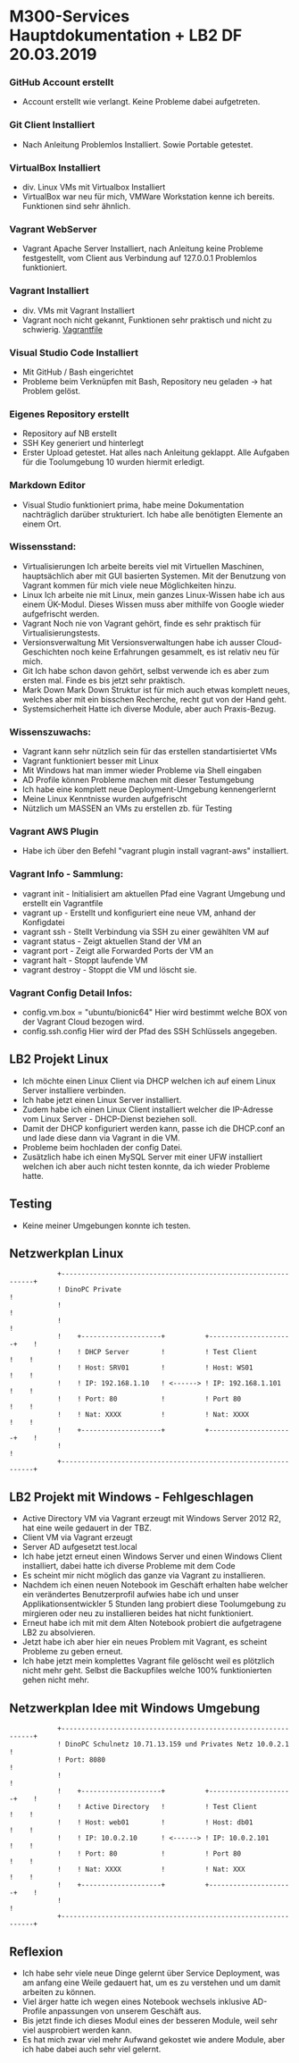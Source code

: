 # M300-Services Hauptdokumentation + LB2 DF 20.03.2019


### GitHub Account erstellt
  - Account erstellt wie verlangt. Keine Probleme dabei aufgetreten.  

### Git Client Installiert
  - Nach Anleitung Problemlos Installiert. Sowie Portable getestet.  

### VirtualBox Installiert
  - div. Linux VMs mit Virtualbox Installiert
  - VirtualBox war neu für mich, VMWare Workstation kenne ich bereits. Funktionen sind sehr ähnlich.

### Vagrant WebServer
  - Vagrant Apache Server Installiert, nach Anleitung keine Probleme festgestellt, vom Client aus Verbindung auf 127.0.0.1 Problemlos funktioniert.

### Vagrant Installiert
  - div. VMs mit Vagrant Installiert
  - Vagrant noch nicht gekannt, Funktionen sehr praktisch und nicht zu schwierig.
[Vagrantfile](https://github.com/Kaniterror/M300-Services/blob/master/Vagrantfile)

### Visual Studio Code Installiert
  - Mit GitHub / Bash eingerichtet
  - Probleme beim Verknüpfen mit Bash, Repository neu geladen -> hat Problem gelöst.

### Eigenes Repository erstellt
   - Repository auf NB erstellt
   - SSH Key generiert und hinterlegt
   - Erster Upload getestet.
Hat alles nach Anleitung geklappt.
Alle Aufgaben für die Toolumgebung 10 wurden hiermit erledigt.

### Markdown Editor
  - Visual Studio funktioniert prima, habe meine Dokumentation nachträglich darüber strukturiert. Ich habe alle benötigten Elemente an einem Ort.

### Wissensstand:
  - Virtualisierungen
Ich arbeite bereits viel mit Virtuellen Maschinen, hauptsächlich aber mit GUI basierten Systemen. Mit der Benutzung von Vagrant kommen für mich viele neue Möglichkeiten hinzu.
  - Linux
Ich arbeite nie mit Linux, mein ganzes Linux-Wissen habe ich aus einem ÜK-Modul. Dieses Wissen muss aber mithilfe von Google wieder aufgefrischt werden.
  - Vagrant
Noch nie von Vagrant gehört, finde es sehr praktisch für Virtualisierungstests.
  - Versionsverwaltung
Mit Versionsverwaltungen habe ich ausser Cloud-Geschichten noch keine Erfahrungen gesammelt, es ist relativ neu für mich.
  - Git
Ich habe schon davon gehört, selbst verwende ich es aber zum ersten mal. Finde es bis jetzt sehr praktisch.
  - Mark Down
Mark Down Struktur ist für mich auch etwas komplett neues, welches aber mit ein bisschen Recherche, recht gut von der Hand geht.
  - Systemsicherheit
Hatte ich diverse Module, aber auch Praxis-Bezug.

### Wissenszuwachs:
- Vagrant kann sehr nützlich sein für das erstellen standartisiertet VMs
- Vagrant funktioniert besser mit Linux
- Mit Windows hat man immer wieder Probleme via Shell eingaben
- AD Profile können Probleme machen mit dieser Testumgebung
- Ich habe eine komplett neue Deployment-Umgebung kennengerlernt
- Meine Linux Kenntnisse wurden aufgefrischt 
- Nützlich um MASSEN an VMs zu erstellen zb. für Testing

### Vagrant AWS Plugin
  - Habe ich über den Befehl "vagrant plugin install vagrant-aws" installiert.

### Vagrant Info - Sammlung: 
  - vagrant init - Initialisiert am aktuellen Pfad eine Vagrant Umgebung und erstellt ein Vagrantfile
  - vagrant up - Erstellt und konfiguriert eine neue VM, anhand der Konfigdatei 
  - vagrant ssh - Stellt Verbindung via SSH zu einer gewählten VM auf
  - vagrant status - Zeigt aktuellen Stand der VM an
  - vagrant port - Zeigt alle Forwarded Ports der VM an
  - vagrant halt - Stoppt laufende VM
  - vagrant destroy - Stoppt die VM und löscht sie.

### Vagrant Config Detail Infos: 
  - config.vm.box = "ubuntu/bionic64" Hier wird bestimmt welche BOX von der Vagrant Cloud bezogen wird.
  - config.ssh.config Hier wird der Pfad des SSH Schlüssels angegeben.

## LB2 Projekt Linux
- Ich möchte einen Linux Client via DHCP welchen ich auf einem Linux Server installiere verbinden.
- Ich habe jetzt einen Linux Server installiert.
- Zudem habe ich einen Linux Client installiert welcher die IP-Adresse vom Linux Server - DHCP-Dienst beziehen soll.
- Damit der DHCP konfiguriert werden kann, passe ich die DHCP.conf an und lade diese dann via Vagrant in die VM.
- Probleme beim hochladen der config Datei.
- Zusätzlich habe ich einen MySQL Server mit einer UFW installiert welchen ich aber auch nicht testen konnte, da ich wieder Probleme hatte.

## Testing
- Keine meiner Umgebungen konnte ich testen.

## Netzwerkplan Linux
                +---------------------------------------------------------------+
                ! DinoPC Private                                                !                 
                !                                                               !	
                !                                                               !	
                !    +--------------------+          +---------------------+    !
                !    ! DHCP Server        !          ! Test Client         !    !       
                !    ! Host: SRV01        !          ! Host: WS01          !    !
                !    ! IP: 192.168.1.10   ! <------> ! IP: 192.168.1.101   !    !
                !    ! Port: 80           !          ! Port 80             !    !
                !    ! Nat: XXXX          !          ! Nat: XXXX           !    !
                !    +--------------------+          +---------------------+    !
                !                                                               !	
                +---------------------------------------------------------------+

## LB2 Projekt mit Windows - Fehlgeschlagen
  - Active Directory VM via Vagrant erzeugt mit Windows Server 2012 R2, hat eine weile gedauert in der TBZ.
  - Client VM via Vagrant erzeugt
  - Server AD aufgesetzt test.local
  - Ich habe jetzt erneut einen Windows Server und einen Windows Client installiert, dabei hatte ich diverse Probleme mit dem Code
  - Es scheint mir nicht möglich das ganze via Vagrant zu installieren.
  - Nachdem ich einen neuen Notebook im Geschäft erhalten habe welcher ein verändertes Benutzerprofil aufwies habe ich und unser Applikationsentwickler 5 Stunden lang probiert diese Toolumgebung zu mirgieren oder neu zu installieren beides hat nicht funktioniert.
  - Erneut habe ich mit mit dem Alten Notebook probiert die aufgetragene LB2 zu absolvieren.
  - Jetzt habe ich aber hier ein neues Problem mit Vagrant, es scheint Probleme zu geben erneut.
  - Ich habe jetzt mein komplettes Vagrant file gelöscht weil es plötzlich nicht mehr geht. Selbst die Backupfiles welche 100% funktionierten gehen nicht mehr.
  
## Netzwerkplan Idee mit Windows Umgebung
                +---------------------------------------------------------------+
                ! DinoPC Schulnetz 10.71.13.159 und Privates Netz 10.0.2.1      !                 
                ! Port: 8080                                                    !	
                !                                                               !	
                !    +--------------------+          +---------------------+    !
                !    ! Active Directory   !          ! Test Client         !    !       
                !    ! Host: web01        !          ! Host: db01          !    !
                !    ! IP: 10.0.2.10      ! <------> ! IP: 10.0.2.101      !    !
                !    ! Port: 80           !          ! Port 80             !    !
                !    ! Nat: XXXX          !          ! Nat: XXX            !    !
                !    +--------------------+          +---------------------+    !
                !                                                               !	
                +---------------------------------------------------------------+
  
## Reflexion
- Ich habe sehr viele neue Dinge gelernt über Service Deployment, was am anfang eine Weile gedauert hat, um es zu verstehen und um damit arbeiten zu können.
- Viel ärger hatte ich wegen eines Notebook wechsels inklusive AD-Profile anpassungen von unserem Geschäft aus.
- Bis jetzt finde ich dieses Modul eines der besseren Module, weil sehr viel ausprobiert werden kann.
- Es hat mich zwar viel mehr Aufwand gekostet wie andere Module, aber ich habe dabei auch sehr viel gelernt.